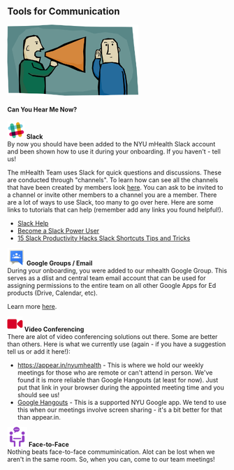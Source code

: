 ## Tools for Communication
<img src="/Images/can-you-hear-me-now.jpg" width="300">

#### Can You Hear Me Now?

<img src="/Images/slack.png" width="40">  **Slack**  
By now you should have been added to the NYU mHealth Slack account and been shown how to use it during your onboarding. If you haven't - tell us!

The mHealth Team uses Slack for quick questions and discussions. These are conducted through "channels". To learn how can see all the channels that have been created by members look [here](https://get.slack.help/hc/en-us/articles/201925108-Understanding-channels-and-DMs). You can ask to be invited to a channel or invite other members to a channel you are a member. There are a lot of ways to use Slack, too many to go over here. Here are some links to tutorials that can help (remember add any links you found helpful!).

- [Slack Help](https://get.slack.help/hc/en-us/categories/200111606)
- [Become a Slack Power User](http://www.howtogeek.com/219328/become-a-slack-power-user-with-these-useful-tips/)
- [15 Slack Productivity Hacks Slack Shortcuts Tips and Tricks](https://www.thrillist.com/tech/nation/15-slack-productivity-hacks-slack-shortcuts-tips-and-tricks)

<img src="/Images/google_groups.png" width="40">  **Google Groups / Email**  
During your onboarding, you were added to our mhealth Google Group. This serves as a dlist and central team email account that can be used for assigning permissions to the entire team on all other Google Apps for Ed products (Drive, Calendar, etc).

Learn more [here](https://www.nyu.edu/life/resources-and-services/information-technology/communication-and-conferencing/group-email/nyu-groups.html).

<img src="/Images/multimedia.png" width="35">   **Video Conferencing**  
There are alot of video conferencing solutions out there. Some are better than others. Here is what we currently use (again - if you have a suggestion tell us or add it here!):  
 - https://appear.in/nyumhealth - This is where we hold our weekly meetings for those who are remote or can't attend in person. We've found it is more reliable than Google Hangouts (at least for now). Just put that link in your browser during the appointed meeting time and you should see us!
 - [Google Hangouts](https://www.nyu.edu/life/resources-and-services/information-technology/communication-and-conferencing/meetings-chat-conferencing/nyu-chat-and-hangouts.html) - This is a supported NYU Google app. We tend to use this when our meetings involve screen sharing - it's a bit better for that than appear.in.

<img src="/Images/people.png" width="45">  **Face-to-Face**  
Nothing beats face-to-face commuminication. Alot can be lost when we aren't in the same room. So, when you can, come to our team meetings!
